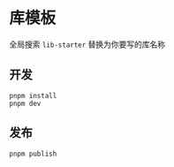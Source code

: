 # 库模板

全局搜索 `lib-starter` 替换为你要写的库名称

## 开发

```shell
pnpm install
pnpm dev
```

## 发布

```shell
pnpm publish
```